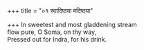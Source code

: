 +++
title = "०१ स्वादिष्ठया मदिष्ठया"

+++
In sweetest and most gladdening stream  
     flow pure, O Soma, on thy way,  
     Pressed out for Indra, for his drink.